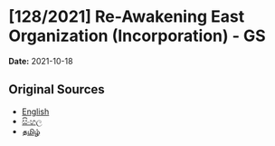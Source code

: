 # [128/2021] Re-Awakening East Organization (Incorporation) - GS

**Date:** 2021-10-18

## Original Sources

- [English](https://documents.gov.lk/view/bills/2021/10/128-2021_E.pdf)
- [සිංහල](https://documents.gov.lk/view/bills/2021/10/128-2021_S.pdf)
- [தமிழ்](https://documents.gov.lk/view/bills/2021/10/128-2021_T.pdf)
